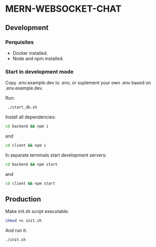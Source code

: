 # MERN-WEBSOCKET-CHAT

## Development

### Perquisites

* Docker installed.
* Node and npm installed.

### Start in development mode

Copy .env.example.dev to .env, or suplement your own .env based on .env.example.dev.

Run:

```bash
 ./start_db.sh
```

Install all dependencies:

```bash
cd backend && npm i
```

and

```bash
cd client && npm i
```

In separate terminals start development servers:

```bash
cd backend && npm start
```

and

```bash
cd client && npm start
```

## Production

Make init.sh script executable:

```bash
chmod +x init.sh
```

And run it:

```bash
./init.sh
```
